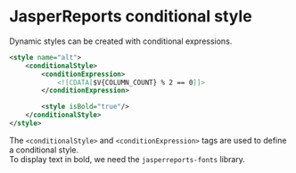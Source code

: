 # JasperReports conditional style

Dynamic styles can be created with conditional expressions.  

```xml
<style name="alt">
    <conditionalStyle>
        <conditionExpression>
            <![CDATA[$V{COLUMN_COUNT} % 2 == 0]]>
        </conditionExpression>

        <style isBold="true"/>
    </conditionalStyle>
</style>
```

The `<conditionalStyle>` and `<conditionExpression>` tags are used to define a conditional style.   
To display text in bold, we need the `jasperreports-fonts` library.  

